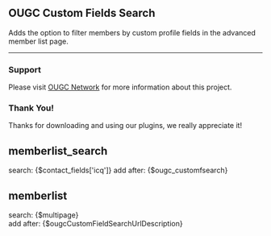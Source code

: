 ## OUGC Custom Fields Search

Adds the option to filter members by custom profile fields in the advanced member list page.

***

### Support

Please visit [OUGC Network](https://ougc.network/ "Visit OUGC Network") for more information about this project.

### Thank You!

Thanks for downloading and using our plugins, we really appreciate it!

memberlist_search
----------
search: {$contact_fields['icq']}
add after: {$ougc_customfsearch}

memberlist
----------
search: {$multipage}
<br class="clear" />
add after: {$ougcCustomFieldSearchUrlDescription}